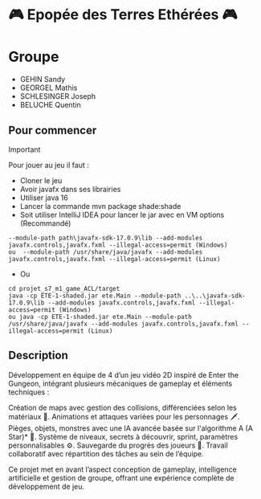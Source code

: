 # 🎮 Epopée des Terres Ethérées 🎮

# Groupe
- GEHIN Sandy
- GEORGEL Mathis
- SCHLESINGER Joseph
- BELUCHE Quentin

## Pour commencer

> [!IMPORTANT]
> Pour jouer au jeu il faut :
> - Cloner le jeu
> - Avoir javafx dans ses librairies
> - Utiliser java 16
> - Lancer la commande mvn package shade:shade
> - Soit utiliser IntelliJ IDEA pour lancer le jar avec en VM options (Recommandé)
``` 
--module-path path\javafx-sdk-17.0.9\lib --add-modules javafx.controls,javafx.fxml --illegal-access=permit (Windows)
ou  --module-path /usr/share/java/javafx --add-modules javafx.controls,javafx.fxml --illegal-access=permit (Linux)
```
- Ou 
```
cd projet_s7_m1_game_ACL/target
java -cp ETE-1-shaded.jar ete.Main --module-path ..\..\javafx-sdk-17.0.9\lib --add-modules javafx.controls,javafx.fxml --illegal-access=permit (Windows)
ou java -cp ETE-1-shaded.jar ete.Main --module-path /usr/share/java/javafx --add-modules javafx.controls,javafx.fxml --illegal-access=permit (Linux)
```

## Description

Développement en équipe de 4 d’un jeu vidéo 2D inspiré de Enter the Gungeon, intégrant plusieurs mécaniques de gameplay et éléments techniques :

Création de maps avec gestion des collisions, différenciées selon les matériaux 🔨.
Animations et attaques variées pour les personnages 🗡️.
Pièges, objets, monstres avec une IA avancée basée sur l'algorithme A (A Star)* 🤖.
Système de niveaux, secrets à découvrir, sprint, paramètres personnalisables ⚙️.
Sauvegarde du progrès des joueurs 💾.
Travail collaboratif avec répartition des tâches au sein de l’équipe.

Ce projet met en avant l’aspect conception de gameplay, intelligence artificielle et gestion de groupe, offrant une expérience complète de développement de jeu.
